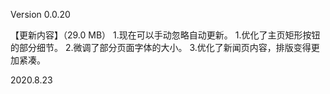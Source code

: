 Version 0.0.20

【更新内容】（29.0 MB）
1.现在可以手动忽略自动更新。
1.优化了主页矩形按钮的部分细节。
2.微调了部分页面字体的大小。
3.优化了新闻页内容，排版变得更加紧凑。

2020.8.23
